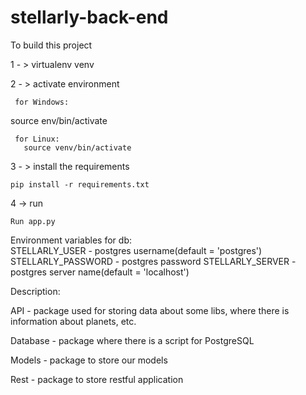 # stellarly-back-end
To build this project


1 - > virtualenv venv


2 - > activate environment

     for Windows: 
source env/bin/activate

     for Linux:
       source venv/bin/activate
       
       
3 - > install the requirements

    pip install -r requirements.txt
    
    
4 -> run 

    Run app.py
    

Environment variables for db:   
     STELLARLY_USER  - postgres username(default = 'postgres') 
     STELLARLY_PASSWORD - postgres password 
     STELLARLY_SERVER - postgres server name(default = 'localhost') 
 
 
Description:

API - package used for storing data about some libs, where there is information about planets, etc.

Database - package where there is a script for PostgreSQL

Models - package to store our models

Rest - package to store restful application
